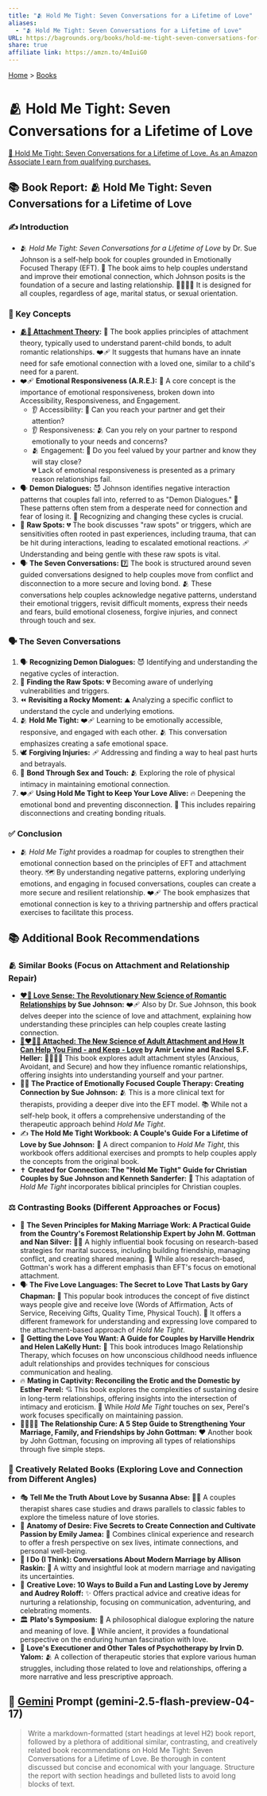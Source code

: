 ```yaml
---
title: "🫂 Hold Me Tight: Seven Conversations for a Lifetime of Love"
aliases:
  - "🫂 Hold Me Tight: Seven Conversations for a Lifetime of Love"
URL: https://bagrounds.org/books/hold-me-tight-seven-conversations-for-a-lifetime-of-love
share: true
affiliate link: https://amzn.to/4mIuiG0
---
```

[Home](../index.md) > [Books](./index.md)  
# 🫂 Hold Me Tight: Seven Conversations for a Lifetime of Love  
[🛒 Hold Me Tight: Seven Conversations for a Lifetime of Love. As an Amazon Associate I earn from qualifying purchases.](https://amzn.to/4mIuiG0)  
  
## 📚 Book Report: 🫂 Hold Me Tight: Seven Conversations for a Lifetime of Love  
  
### ✍️ Introduction  
  
* 🫂 *Hold Me Tight: Seven Conversations for a Lifetime of Love* by Dr. Sue Johnson is a self-help book for couples grounded in Emotionally Focused Therapy (EFT). 💖 The book aims to help couples understand and improve their emotional connection, which Johnson posits is the foundation of a secure and lasting relationship. 👨‍👩‍👧‍👦 It is designed for all couples, regardless of age, marital status, or sexual orientation.  
  
### 🔑 Key Concepts  
  
* **[🫂💖 Attachment Theory](../topics/attachment-theory.md):** 👶 The book applies principles of attachment theory, typically used to understand parent-child bonds, to adult romantic relationships. ❤️‍🩹 It suggests that humans have an innate need for safe emotional connection with a loved one, similar to a child's need for a parent.  
* ❤️‍🩹 **Emotional Responsiveness (A.R.E.):** 🎯 A core concept is the importance of emotional responsiveness, broken down into Accessibility, Responsiveness, and Engagement.  
    * 👂 Accessibility: 🤝 Can you reach your partner and get their attention?  
    * 👂 Responsiveness: 🫂 Can you rely on your partner to respond emotionally to your needs and concerns?  
    * 🫂 Engagement: 🥰 Do you feel valued by your partner and know they will stay close?  
    💔 Lack of emotional responsiveness is presented as a primary reason relationships fail.  
* 🗣️ **Demon Dialogues:** 😈 Johnson identifies negative interaction patterns that couples fall into, referred to as "Demon Dialogues." 🔄 These patterns often stem from a desperate need for connection and fear of losing it. 🔑 Recognizing and changing these cycles is crucial.  
* 🤕 **Raw Spots:** 💔 The book discusses "raw spots" or triggers, which are sensitivities often rooted in past experiences, including trauma, that can be hit during interactions, leading to escalated emotional reactions. 🩹 Understanding and being gentle with these raw spots is vital.  
* 🗣️ **The Seven Conversations:** 7️⃣ The book is structured around seven guided conversations designed to help couples move from conflict and disconnection to a more secure and loving bond. 🫂 These conversations help couples acknowledge negative patterns, understand their emotional triggers, revisit difficult moments, express their needs and fears, build emotional closeness, forgive injuries, and connect through touch and sex.  
  
### 🗣️ The Seven Conversations  
  
1. 🗣️ **Recognizing Demon Dialogues:** 😈 Identifying and understanding the negative cycles of interaction.  
2. 🤕 **Finding the Raw Spots:** 💔 Becoming aware of underlying vulnerabilities and triggers.  
3. ⏪ **Revisiting a Rocky Moment:** ⛰️ Analyzing a specific conflict to understand the cycle and underlying emotions.  
4. 🫂 **Hold Me Tight:** ❤️‍🩹 Learning to be emotionally accessible, responsive, and engaged with each other. 🫂 This conversation emphasizes creating a safe emotional space.  
5. 🕊️ **Forgiving Injuries:** 🩹 Addressing and finding a way to heal past hurts and betrayals.  
6. 💋 **Bond Through Sex and Touch:** 🫂 Exploring the role of physical intimacy in maintaining emotional connection.  
7. ❤️‍🩹 **Using Hold Me Tight to Keep Your Love Alive:** 🔥 Deepening the emotional bond and preventing disconnection. 🔌 This includes repairing disconnections and creating bonding rituals.  
  
### ✅ Conclusion  
  
* 🫂 *Hold Me Tight* provides a roadmap for couples to strengthen their emotional connection based on the principles of EFT and attachment theory. 🗺️ By understanding negative patterns, exploring underlying emotions, and engaging in focused conversations, couples can create a more secure and resilient relationship. ❤️‍🩹 The book emphasizes that emotional connection is key to a thriving partnership and offers practical exercises to facilitate this process.  
  
## 📚 Additional Book Recommendations  
  
### 🫂 Similar Books (Focus on Attachment and Relationship Repair)  
  
* **[❤️🧠 Love Sense: The Revolutionary New Science of Romantic Relationships](./love-sense-the-revolutionary-new-science-of-romantic-relationships.md) by Sue Johnson:** ❤️‍🩹 Also by Dr. Sue Johnson, this book delves deeper into the science of love and attachment, explaining how understanding these principles can help couples create lasting connection.  
* **[🧑‍❤️‍🧑🔗 Attached: The New Science of Adult Attachment and How It Can Help You Find - and Keep - Love](./attached-the-new-science-of-adult-attachment-and-how-it-can-help-you-find-and-keep-love.md) by Amir Levine and Rachel S.F. Heller:** 👨‍👩‍👧‍👦 This book explores adult attachment styles (Anxious, Avoidant, and Secure) and how they influence romantic relationships, offering insights into understanding yourself and your partner.  
* 🧑‍⚕️ **The Practice of Emotionally Focused Couple Therapy: Creating Connection by Sue Johnson:** 🫂 This is a more clinical text for therapists, providing a deeper dive into the EFT model. 📚 While not a self-help book, it offers a comprehensive understanding of the therapeutic approach behind *Hold Me Tight*.  
* ✍️ **The Hold Me Tight Workbook: A Couple's Guide For a Lifetime of Love by Sue Johnson:** 📖 A direct companion to *Hold Me Tight*, this workbook offers additional exercises and prompts to help couples apply the concepts from the original book.  
* ✝️ **Created for Connection: The "Hold Me Tight" Guide for Christian Couples by Sue Johnson and Kenneth Sanderfer:** 🙏 This adaptation of *Hold Me Tight* incorporates biblical principles for Christian couples.  
  
### ⚖️ Contrasting Books (Different Approaches or Focus)  
  
* 🤝 **The Seven Principles for Making Marriage Work: A Practical Guide from the Country's Foremost Relationship Expert by John M. Gottman and Nan Silver:** 👨‍🏫 A highly influential book focusing on research-based strategies for marital success, including building friendship, managing conflict, and creating shared meaning. 🔬 While also research-based, Gottman's work has a different emphasis than EFT's focus on emotional attachment.  
* 🗣️ **The Five Love Languages: The Secret to Love That Lasts by Gary Chapman:** 🔑 This popular book introduces the concept of five distinct ways people give and receive love (Words of Affirmation, Acts of Service, Receiving Gifts, Quality Time, Physical Touch). 🎁 It offers a different framework for understanding and expressing love compared to the attachment-based approach of *Hold Me Tight*.  
* 🫶 **Getting the Love You Want: A Guide for Couples by Harville Hendrix and Helen LaKelly Hunt:** 🧠 This book introduces Imago Relationship Therapy, which focuses on how unconscious childhood needs influence adult relationships and provides techniques for conscious communication and healing.  
* 🔥 **Mating in Captivity: Reconciling the Erotic and the Domestic by Esther Perel:** 💘 This book explores the complexities of sustaining desire in long-term relationships, offering insights into the intersection of intimacy and eroticism. 💋 While *Hold Me Tight* touches on sex, Perel's work focuses specifically on maintaining passion.  
* 👨‍👩‍👧‍👦 **The Relationship Cure: A 5 Step Guide to Strengthening Your Marriage, Family, and Friendships by John Gottman:** ❤️ Another book by John Gottman, focusing on improving all types of relationships through five simple steps.  
  
### 🎨 Creatively Related Books (Exploring Love and Connection from Different Angles)  
  
* 🎭 **Tell Me the Truth About Love by Susanna Abse:** 👩‍⚕️ A couples therapist shares case studies and draws parallels to classic fables to explore the timeless nature of love stories.  
* 🎯 **Anatomy of Desire: Five Secrets to Create Connection and Cultivate Passion by Emily Jamea:** 🔬 Combines clinical experience and research to offer a fresh perspective on sex lives, intimate connections, and personal well-being.  
* 💍 **I Do (I Think): Conversations About Modern Marriage by Allison Raskin:** 🤔 A witty and insightful look at modern marriage and navigating its uncertainties.  
* 🎉 **Creative Love: 10 Ways to Build a Fun and Lasting Love by Jeremy and Audrey Roloff:** ✨ Offers practical advice and creative ideas for nurturing a relationship, focusing on communication, adventuring, and celebrating moments.  
* 🏛️ **Plato's Symposium:** 📜 A philosophical dialogue exploring the nature and meaning of love. 🤔 While ancient, it provides a foundational perspective on the enduring human fascination with love.  
* 📖 **Love's Executioner and Other Tales of Psychotherapy by Irvin D. Yalom:** 🫂 A collection of therapeutic stories that explore various human struggles, including those related to love and relationships, offering a more narrative and less prescriptive approach.  
  
## 💬 [Gemini](../software/gemini.md) Prompt (gemini-2.5-flash-preview-04-17)  
> Write a markdown-formatted (start headings at level H2) book report, followed by a plethora of additional similar, contrasting, and creatively related book recommendations on Hold Me Tight: Seven Conversations for a Lifetime of Love. Be thorough in content discussed but concise and economical with your language. Structure the report with section headings and bulleted lists to avoid long blocks of text.